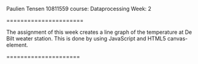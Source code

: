 Paulien Tensen
10811559
course: Dataprocessing
Week: 2

======================

The assignment of this week creates a line graph of the temperature at De Bilt
weater station. This is done by using JavaScript and HTML5 canvas-element.

=====================